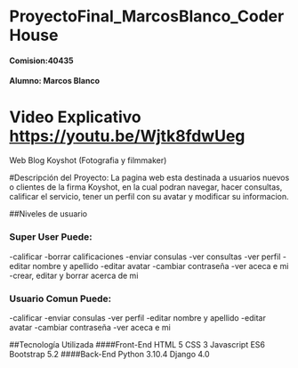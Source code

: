 # ProyectoFinal_MarcosBlanco_CoderHouse
 
#### Comision:40435
#### Alumno: Marcos Blanco
 
# Video Explicativo https://youtu.be/Wjtk8fdwUeg
 
 Web Blog Koyshot (Fotografia y filmmaker)
 
#Descripción del Proyecto:
La pagina web esta destinada a usuarios nuevos o clientes de la firma Koyshot, en la cual podran
navegar, hacer consultas, calificar el servicio, tener un perfil con su avatar y modificar su informacion.

##Niveles de usuario
### Super User Puede:
  -calificar
  -borrar calificaciones
  -enviar consulas
  -ver consultas
  -ver perfil
  -editar nombre y apellido
  -editar avatar
  -cambiar contraseña
  -ver aceca e mi
  -crear, editar y borrar acerca de mi
### Usuario Comun Puede:
  -calificar
  -enviar consulas
  -ver perfil
  -editar nombre y apellido
  -editar avatar
  -cambiar contraseña
  -ver aceca e mi
 
 
 
##Tecnología Utilizada
####Front-End
HTML 5
CSS 3
Javascript ES6
Bootstrap 5.2
####Back-End
Python 3.10.4
Django 4.0
